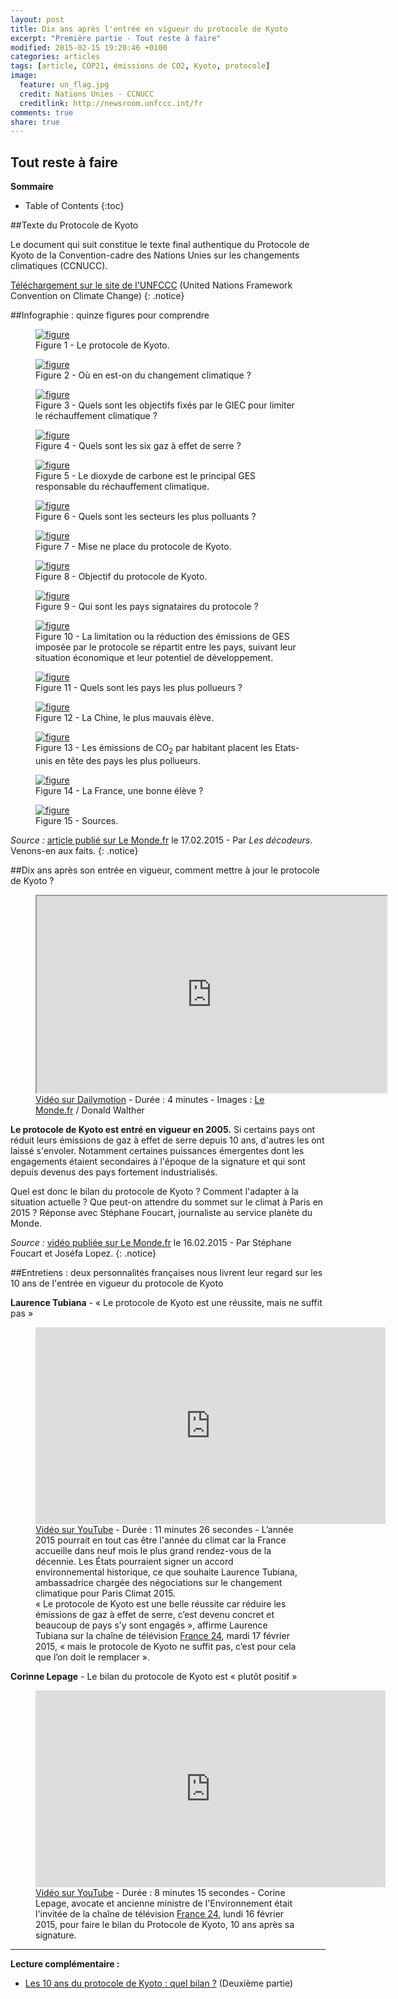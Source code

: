 ```yaml
---
layout: post
title: Dix ans après l'entrée en vigueur du protocole de Kyoto
excerpt: "Première partie - Tout reste à faire"
modified: 2015-02-15 19:20:46 +0100
categories: articles
tags: [article, COP21, émissions de CO2, Kyoto, protocole]
image:
  feature: un_flag.jpg
  credit: Nations Unies - CCNUCC
  creditlink: http://newsroom.unfccc.int/fr
comments: true
share: true
---
```

<h2>Tout reste à faire</h2>

**Sommaire**

* Table of Contents
{:toc}

##Texte du Protocole de Kyoto

Le document qui suit constitue le texte final authentique du Protocole de Kyoto de la Convention-cadre des Nations Unies sur les changements climatiques (CCNUCC).

[Téléchargement sur le site de l'UNFCCC](http://unfccc.int/portal_francophone/essential_background/kyoto_protocol/text_of_the_kyoto_protocol/items/3275.php "Lien externe") (United Nations Framework Convention on Climate Change)
{: .notice}

##Infographie : quinze figures pour comprendre

<figure>
	<a href="http://www.notretribunet.fr/MonBlogGitHub/images/png/kyoto_fig1.png"><img src="http://bit.ly/1G3PITa" alt="figure" /></a>
	<figcaption>Figure 1 - Le protocole de Kyoto.</figcaption>
</figure>

<figure>
	<a href="http://www.notretribunet.fr/MonBlogGitHub/images/png/kyoto_fig2.png"><img src="http://bit.ly/1ERK6dH" alt="figure" /></a>
	<figcaption>Figure 2 - Où en est-on du changement climatique ?</figcaption>
</figure>

<figure>
	<a href="http://www.notretribunet.fr/MonBlogGitHub/images/png/kyoto_fig3.png"><img src="http://bit.ly/1vGOZRP" alt="figure" /></a>
	<figcaption>Figure 3 - Quels sont les objectifs fixés par le GIEC pour limiter le réchauffement climatique ?</figcaption>
</figure>

<figure>
	<a href="http://www.notretribunet.fr/MonBlogGitHub/images/png/kyoto_fig4.png"><img src="http://bit.ly/1CJjU53" alt="figure" /></a>
	<figcaption>Figure 4 - Quels sont les six gaz à effet de serre ?</figcaption>
</figure>

<figure>
	<a href="http://www.notretribunet.fr/MonBlogGitHub/images/png/kyoto_fig5.png"><img src="http://bit.ly/1DD9bKM" alt="figure" /></a>
	<figcaption>Figure 5 - Le dioxyde de carbone est le principal GES responsable du réchauffement climatique.</figcaption>
</figure>

<figure>
	<a href="http://www.notretribunet.fr/MonBlogGitHub/images/png/kyoto_fig6.png"><img src="http://bit.ly/1Jq2TTX" alt="figure" /></a>
	<figcaption>Figure 6 - Quels sont les secteurs les plus polluants ?</figcaption>
</figure>

<figure>
	<a href="http://www.notretribunet.fr/MonBlogGitHub/images/png/kyoto_fig7.png"><img src="http://bit.ly/1G3R5l1" alt="figure" /></a>
	<figcaption>Figure 7 - Mise ne place du protocole de Kyoto.</figcaption>
</figure>

<figure>
	<a href="http://www.notretribunet.fr/MonBlogGitHub/images/png/kyoto_fig8.png"><img src="http://bit.ly/1vGPI5r" alt="figure" /></a>
	<figcaption>Figure 8 - Objectif du protocole de Kyoto.</figcaption>
</figure>

<figure>
	<a href="http://www.notretribunet.fr/MonBlogGitHub/images/png/kyoto_fig9.png"><img src="http://bit.ly/1FudUk6" alt="figure" /></a>
	<figcaption>Figure 9 - Qui sont les pays signataires du protocole ?</figcaption>
</figure>

<figure>
	<a href="http://www.notretribunet.fr/MonBlogGitHub/images/png/kyoto_fig10.png"><img src="http://bit.ly/1Am3eQh" alt="figure" /></a>
	<figcaption>Figure 10 - La limitation ou la réduction des émissions de GES imposée par le protocole se répartit entre les pays, suivant leur situation économique et leur potentiel de développement.</figcaption>
</figure>

<figure>
	<a href="http://www.notretribunet.fr/MonBlogGitHub/images/png/kyoto_fig11.png"><img src="http://bit.ly/1DrRn6V" alt="figure" /></a>
	<figcaption>Figure 11 - Quels sont les pays les plus pollueurs ?</figcaption>
</figure>

<figure>
	<a href="http://www.notretribunet.fr/MonBlogGitHub/images/png/kyoto_fig12.png"><img src="http://bit.ly/1DD9ANo" alt="figure" /></a>
	<figcaption>Figure 12 - La Chine, le plus mauvais élève.</figcaption>
</figure>

<figure>
	<a href="http://www.notretribunet.fr/MonBlogGitHub/images/png/kyoto_fig13.png"><img src="http://bit.ly/1yYvCEm" alt="figure" /></a>
	<figcaption>Figure 13 - Les émissions de CO<sub>2</sub> par habitant placent les Etats-unis en tête des pays les plus pollueurs.</figcaption>
</figure>

<figure>
	<a href="http://www.notretribunet.fr/MonBlogGitHub/images/png/kyoto_fig14.png"><img src="http://bit.ly/1Le28Ll" alt="figure" /></a>
	<figcaption>Figure 14 - La France, une bonne élève ?</figcaption>
</figure>

<figure>
	<a href="http://www.notretribunet.fr/MonBlogGitHub/images/png/kyoto_fig15.png"><img src="http://bit.ly/1Jq3oNY" alt="figure" /></a>
	<figcaption>Figure 15 - Sources.</figcaption>
</figure>

*Source :* [article publié sur Le Monde.fr](http://www.lemonde.fr/les-decodeurs/article/2015/02/16/protocole-de-kyoto-tout-reste-a-faire_4577299_4355770.html "Lien externe") le 17.02.2015 - Par *Les décodeurs*. Venons-en aux faits.
{: .notice}

##Dix ans après son entrée en vigueur, comment mettre à jour le protocole de Kyoto ?

<figure>
	<iframe width="560" height="315" src="http://www.dailymotion.com/embed/video/x2hbmy9" allowfullscreen></iframe>
	<figcaption><a href="http://www.dailymotion.com/video/x2hbmy9_dix-ans-apres-son-entree-en-vigueur-comment-mettre-a-jour-le-protocole-de-kyoto_news" target="_blank" title="lien externe, s'ouvre dans une nouvelle fenêtre">Vidéo sur Dailymotion</a> - Durée : 4 minutes  - Images : <a href="http://www.dailymotion.com/lemondefr" target="_blank" title="lien externe, s'ouvre dans une nouvelle fenêtre">Le Monde.fr</a> / Donald Walther</figcaption>
</figure>

**Le protocole de Kyoto est entré en vigueur en 2005.** Si certains pays ont réduit leurs émissions de gaz à effet de serre depuis 10 ans, d'autres les ont laissé s'envoler. Notamment certaines puissances émergentes dont les engagements étaient secondaires à l'époque de la signature et qui sont depuis devenus des pays fortement industrialisés.

Quel est donc le bilan du protocole de Kyoto ? Comment l'adapter à la situation actuelle ? Que peut-on attendre du sommet sur le climat à Paris en 2015 ? Réponse avec Stéphane Foucart, journaliste au service planète du Monde.

*Source :* [vidéo publiée sur Le Monde.fr](http://www.lemonde.fr/planete/video/2015/02/16/dix-ans-apres-son-entree-en-vigueur-comment-mettre-a-jour-le-protocole-de-kyoto_4577464_3244.html "Lien externe") le 16.02.2015 - Par Stéphane Foucart et Joséfa Lopez.
{: .notice}

##Entretiens : deux personnalités françaises nous livrent leur regard sur les 10 ans de l'entrée en vigueur du protocole de Kyoto

**Laurence Tubiana** - « Le protocole de Kyoto est une réussite, mais ne suffit pas »

<figure>
	<iframe width="560" height="315" src="https://www.youtube.com/embed/1RmW45peNUw?rel=0" frameborder="0" allowfullscreen></iframe>
	<figcaption><a href="https://www.youtube.com/watch?v=1RmW45peNUw" target="_blank" title="lien externe, s'ouvre dans une nouvelle fenêtre">Vidéo sur YouTube</a> - Durée : 11 minutes 26 secondes  - L’année 2015 pourrait en tout cas être l'année du climat car la France accueille dans neuf mois le plus grand rendez-vous de la décennie. Les États pourraient signer un accord environnemental historique, ce que souhaite Laurence Tubiana, ambassadrice chargée des négociations sur le changement climatique pour Paris Climat 2015.<br>
	« Le protocole de Kyoto est une belle réussite car réduire les émissions de gaz à effet de serre, c’est devenu concret et beaucoup de pays s’y sont engagés », affirme Laurence Tubiana sur la chaîne de télévision <a href="http://www.france24.com/fr/" target="_blank" title="lien externe, s'ouvre dans une nouvelle fenêtre">France 24</a>, mardi 17 février 2015, « mais le protocole de Kyoto ne suffit pas, c’est pour cela que l’on doit le remplacer ».</figcaption>
</figure>

**Corinne Lepage** - Le bilan du protocole de Kyoto est « plutôt positif »

<figure>
	<iframe width="560" height="315" src="https://www.youtube.com/embed/JnrazMoM1Yg?rel=0" frameborder="0" allowfullscreen></iframe>
	<figcaption><a href="https://www.youtube.com/watch?v=JnrazMoM1Yg" target="_blank" title="lien externe, s'ouvre dans une nouvelle fenêtre">Vidéo sur YouTube</a> - Durée : 8 minutes 15 secondes  - Corine Lepage, avocate et ancienne ministre de l'Environnement était l'invitée de la chaîne de télévision <a href="http://www.france24.com/fr/" target="_blank" title="lien externe, s'ouvre dans une nouvelle fenêtre">France 24</a>, lundi 16 février 2015, pour faire le bilan du Protocole de Kyoto, 10 ans après sa signature.</figcaption>
</figure>

---

**Lecture complémentaire :**

- [Les 10 ans du protocole de Kyoto : quel bilan ?](http://moniliformopse.github.io/articles/bilan-kyoto/) (Deuxième partie)